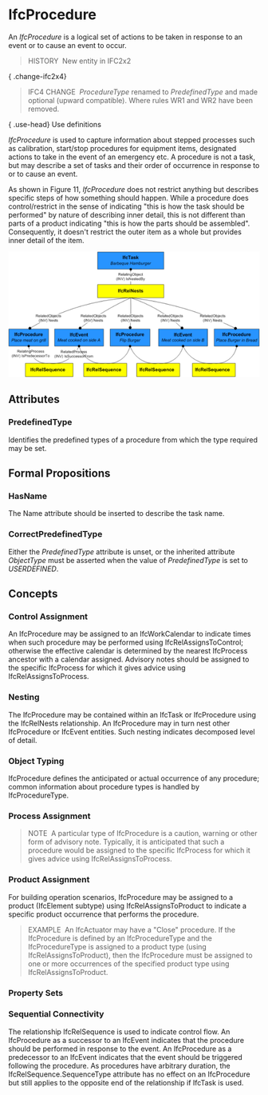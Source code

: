 # IfcProcedure

An _IfcProcedure_ is a logical set of actions to be taken in response to an event or to cause an event to occur.

> HISTORY&nbsp; New entity in IFC2x2

{ .change-ifc2x4}
> IFC4 CHANGE&nbsp; _ProcedureType_ renamed to _PredefinedType_ and made optional (upward compatible). Where rules WR1 and WR2 have been removed.

{ .use-head}
Use definitions

_IfcProcedure_ is used to capture information about stepped processes such as calibration, start/stop procedures for equipment items, designated actions to take in the event of an emergency etc. A procedure is not a task, but may describe a set of tasks and their order of occurrence in response to or to cause an event.

As shown in Figure 11, _IfcProcedure_ does not restrict anything but describes specific steps of how something should happen. While a procedure does control/restrict in the sense of indicating "this is how the task should be performed" by nature of describing inner detail, this is not different than parts of a product indicating "this is how the parts should be assembled". Consequently, it doesn't restrict the outer item as a whole but provides inner detail of the item.

!["procedure example"](../../../../figures/ifcprocedure_example.png "Figure 1 &mdash; Procedure relationships")

## Attributes

### PredefinedType
Identifies the predefined types of a procedure from which 
    the type required may be set.

## Formal Propositions

### HasName
The Name attribute should be inserted to describe the task name.

### CorrectPredefinedType
Either the _PredefinedType_ attribute is unset, or the inherited attribute _ObjectType_ must be asserted when the value of _PredefinedType_ is set to _USERDEFINED_.

## Concepts

### Control Assignment

An IfcProcedure may be assigned to an
 IfcWorkCalendar to indicate times when such
 procedure may be performed using
 IfcRelAssignsToControl; otherwise the effective
 calendar is determined by the nearest IfcProcess
 ancestor with a calendar assigned. Advisory notes should be
 assigned to the specific IfcProcess for which it
 gives advice using IfcRelAssignsToProcess.


### Nesting

The IfcProcedure may be contained within an
 IfcTask or IfcProcedure using the
 IfcRelNests relationship. An IfcProcedure may
 in turn nest other IfcProcedure or IfcEvent
 entities. Such nesting indicates decomposed level of
 detail.



### Object Typing

IfcProcedure defines the anticipated or actual
 occurrence of any procedure; common information about
 procedure types is handled by IfcProcedureType.



### Process Assignment


> NOTE  A particular type of IfcProcedure is a
>  caution, warning or other form of advisory note. Typically,
>  it is anticipated that such a procedure would be assigned
>  to the specific IfcProcess for which it gives advice
>  using IfcRelAssignsToProcess.
> 


### Product Assignment


For building operation scenarios, IfcProcedure may
 be assigned to a product (IfcElement subtype) using
 IfcRelAssignsToProduct to indicate a specific
 product occurrence that performs the procedure.



> EXAMPLE  An IfcActuator may have a "Close"
>  procedure. If the IfcProcedure is defined by an
>  IfcProcedureType and the IfcProcedureType is
>  assigned to a product type (using
>  IfcRelAssignsToProduct), then the
>  IfcProcedure must be assigned to one or more
>  occurrences of the specified product type using
>  IfcRelAssignsToProduct.


### Property Sets


### Sequential Connectivity


The relationship IfcRelSequence is used to indicate
 control flow. An IfcProcedure as a successor to an
 IfcEvent indicates that the procedure should be
 performed in response to the event. An IfcProcedure
 as a predecessor to an IfcEvent indicates that the
 event should be triggered following the procedure. As
 procedures have arbitrary duration, the
 IfcRelSequence.SequenceType attribute has no effect
 on an IfcProcedure but still applies to the opposite
 end of the relationship if IfcTask is used.



